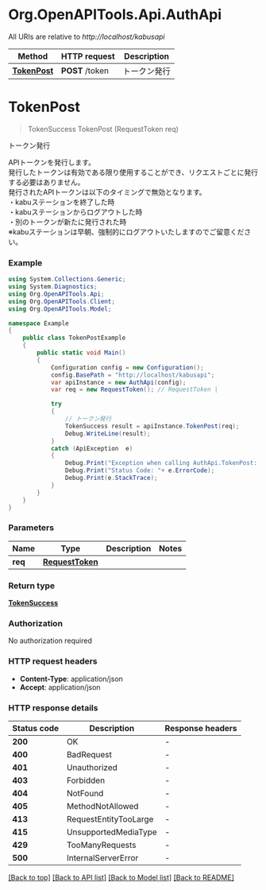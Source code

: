 # Org.OpenAPITools.Api.AuthApi

All URIs are relative to *http://localhost/kabusapi*

Method | HTTP request | Description
------------- | ------------- | -------------
[**TokenPost**](AuthApi.md#tokenpost) | **POST** /token | トークン発行


<a name="tokenpost"></a>
# **TokenPost**
> TokenSuccess TokenPost (RequestToken req)

トークン発行

APIトークンを発行します。<br> 発行したトークンは有効である限り使用することができ、リクエストごとに発行する必要はありません。<br> 発行されたAPIトークンは以下のタイミングで無効となります。<br> ・kabuステーションを終了した時<br> ・kabuステーションからログアウトした時<br> ・別のトークンが新たに発行された時<br> ※kabuステーションは早朝、強制的にログアウトいたしますのでご留意ください。<br>

### Example
```csharp
using System.Collections.Generic;
using System.Diagnostics;
using Org.OpenAPITools.Api;
using Org.OpenAPITools.Client;
using Org.OpenAPITools.Model;

namespace Example
{
    public class TokenPostExample
    {
        public static void Main()
        {
            Configuration config = new Configuration();
            config.BasePath = "http://localhost/kabusapi";
            var apiInstance = new AuthApi(config);
            var req = new RequestToken(); // RequestToken | 

            try
            {
                // トークン発行
                TokenSuccess result = apiInstance.TokenPost(req);
                Debug.WriteLine(result);
            }
            catch (ApiException  e)
            {
                Debug.Print("Exception when calling AuthApi.TokenPost: " + e.Message );
                Debug.Print("Status Code: "+ e.ErrorCode);
                Debug.Print(e.StackTrace);
            }
        }
    }
}
```

### Parameters

Name | Type | Description  | Notes
------------- | ------------- | ------------- | -------------
 **req** | [**RequestToken**](RequestToken.md)|  | 

### Return type

[**TokenSuccess**](TokenSuccess.md)

### Authorization

No authorization required

### HTTP request headers

 - **Content-Type**: application/json
 - **Accept**: application/json

### HTTP response details
| Status code | Description | Response headers |
|-------------|-------------|------------------|
| **200** | OK |  -  |
| **400** | BadRequest |  -  |
| **401** | Unauthorized |  -  |
| **403** | Forbidden |  -  |
| **404** | NotFound |  -  |
| **405** | MethodNotAllowed |  -  |
| **413** | RequestEntityTooLarge |  -  |
| **415** | UnsupportedMediaType |  -  |
| **429** | TooManyRequests |  -  |
| **500** | InternalServerError |  -  |

[[Back to top]](#) [[Back to API list]](../README.md#documentation-for-api-endpoints) [[Back to Model list]](../README.md#documentation-for-models) [[Back to README]](../README.md)

